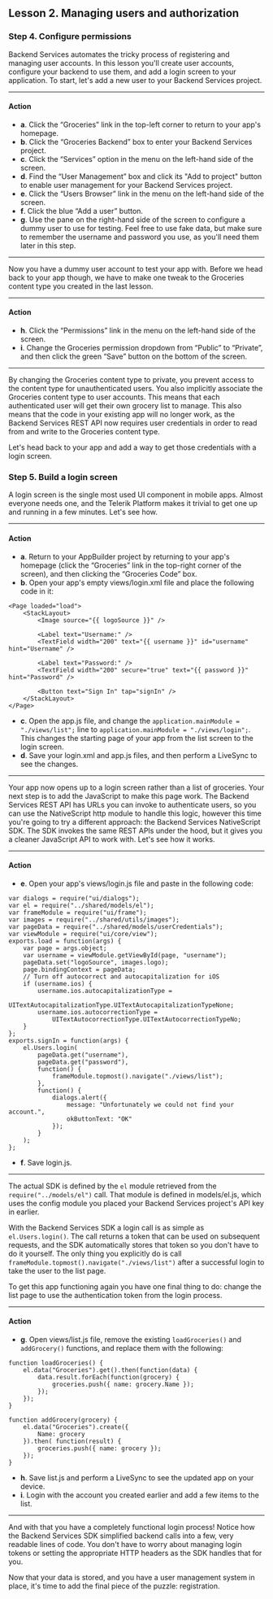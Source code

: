 ## Lesson 2. Managing users and authorization

### Step 4. Configure permissions

Backend Services automates the tricky process of registering and managing user accounts. In this lesson you'll create user accounts, configure your backend to use them, and add a login screen to your application. To start, let's add a new user to your Backend Services project.

<hr data-action="start" />

#### Action

* **a**. Click the “Groceries” link in the top-left corner to return to your app's homepage.
* **b**. Click the “Groceries Backend” box to enter your Backend Services project.
* **c**. Click the “Services” option in the menu on the left-hand side of the screen.
* **d**. Find the “User Management”  box and click its "Add to project" button to enable user management for your Backend Services project.
* **e**. Click the “Users Browser” link in the menu on the left-hand side of the screen.
* **f**. Click the blue “Add a user” button.
* **g**. Use the pane on the right-hand side of the screen to configure a dummy user to use for testing. Feel free to use fake data, but make sure to remember the username and password you use, as you'll need them later in this step.

<hr data-action="end" />

Now you have a dummy user account to test your app with. Before we head back to your app though, we have to make one tweak to the Groceries content type you created in the last lesson.

<hr data-action="start" />

#### Action

* **h**. Click the “Permissions” link in the menu on the left-hand side of the screen.
* **i**. Change the Groceries permission dropdown from “Public” to “Private”, and then click the green “Save” button on the bottom of the screen.

<hr data-action="end" />

By changing the Groceries content type to private, you prevent access to the content type for unauthenticated users. You also implicitly associate the Groceries content type to user accounts. This means that each authenticated user will get their own grocery list to manage. This also means that the code in your existing app will no longer work, as the Backend Services REST API now requires user credentials in order to read from and write to the Groceries content type.

Let's head back to your app and add a way to get those credentials with a login screen.

### Step 5. Build a login screen

A login screen is the single most used UI component in mobile apps. Almost everyone needs one, and the Telerik Platform makes it trivial to get one up and running in a few minutes. Let's see how.

<hr data-action="start" />

#### Action

* **a**. Return to your AppBuilder project by returning to your app's homepage (click the “Groceries” link in the top-right corner of the screen), and then clicking the “Groceries Code” box.
* **b**. Open your app's empty views/login.xml file and place the following code in it:
```
<Page loaded="load">
    <StackLayout>
        <Image source="{{ logoSource }}" />

        <Label text="Username:" />
        <TextField width="200" text="{{ username }}" id="username" hint="Username" />

        <Label text="Password:" />
        <TextField width="200" secure="true" text="{{ password }}" hint="Password" />

        <Button text="Sign In" tap="signIn" />
    </StackLayout>
</Page>
```
* **c**. Open the app.js file, and change the `application.mainModule = "./views/list";` line to `application.mainModule = "./views/login";`. This changes the starting page of your app from the list screen to the login screen.
* **d**. Save your login.xml and app.js files, and then perform a LiveSync to see the changes.

<hr data-action="end" />

Your app now opens up to a login screen rather than a list of groceries. Your next step is to add the JavaScript to make this page work. The Backend Services REST API has URLs you can invoke to authenticate users, so you can use the NativeScript http module to handle this logic, however this time you're going to try a different approach: the Backend Services NativeScript SDK. The SDK invokes the same REST APIs under the hood, but it gives you a cleaner JavaScript API to work with. Let's see how it works.

<hr data-action="start" />

#### Action

* **e**. Open your app's views/login.js file and paste in the following code:
```
var dialogs = require("ui/dialogs");
var el = require("../shared/models/el");
var frameModule = require("ui/frame");
var images = require("../shared/utils/images");
var pageData = require("../shared/models/userCredentials");
var viewModule = require("ui/core/view");
exports.load = function(args) {
    var page = args.object;
    var username = viewModule.getViewById(page, "username");
    pageData.set("logoSource", images.logo);
    page.bindingContext = pageData;
    // Turn off autocorrect and autocapitalization for iOS
    if (username.ios) {
        username.ios.autocapitalizationType =
            UITextAutocapitalizationType.UITextAutocapitalizationTypeNone;
        username.ios.autocorrectionType =
            UITextAutocorrectionType.UITextAutocorrectionTypeNo;
    }
};
exports.signIn = function(args) {
    el.Users.login(
        pageData.get("username"),
        pageData.get("password"),
        function() {
            frameModule.topmost().navigate("./views/list");
        },
        function() {
            dialogs.alert({
                message: "Unfortunately we could not find your account.",
                okButtonText: "OK"
            });
        }
    );
};
```
* **f**. Save login.js.

<hr data-action="end" />

The actual SDK is defined by the `el` module retrieved from the `require("../models/el")` call. That module is defined in models/el.js, which uses the config module you placed your Backend Services project's API key in earlier.

With the Backend Services SDK a login call is as simple as `el.Users.login()`. The call returns a token that can be used on subsequent requests, and the SDK automatically stores that token so you don't have to do it yourself. The only thing you explicitly do is call `frameModule.topmost().navigate("./views/list")` after a successful login to take the user to the list page.

To get this app functioning again you have one final thing to do: change the list page to use the authentication token from the login process.

<hr data-action="start" />

#### Action

* **g**. Open views/list.js file, remove the existing `loadGroceries()` and `addGrocery()` functions, and replace them with the following:
```
function loadGroceries() {
    el.data("Groceries").get().then(function(data) {
        data.result.forEach(function(grocery) {
            groceries.push({ name: grocery.Name });
        });
    });
}

function addGrocery(grocery) {
    el.data("Groceries").create({
        Name: grocery
    }).then( function(result) {
        groceries.push({ name: grocery });
    });
}
```
* **h**. Save list.js and perform a LiveSync to see the updated app on your device.
* **i**. Login with the account you created earlier and add a few items to the list.

<hr data-action="end" />

And with that you have a completely functional login process! Notice how the Backend Services SDK simplified backend calls into a few, very readable lines of code. You don't have to worry about managing login tokens or setting the appropriate HTTP headers as the SDK handles that for you.

Now that your data is stored, and you have a user management system in place, it's time to add the final piece of the puzzle: registration.